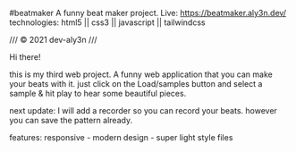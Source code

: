 #beatmaker
A funny beat maker project.
Live: https://beatmaker.aly3n.dev/
technologies: html5 || css3 || javascript || tailwindcss

/// © 2021 dev-aly3n ///

Hi there!

this is my third web project. A funny web application that you can make your beats with it.
just click on the Load/samples button and select a sample & hit play to hear some beautiful pieces.

next update: I will add a recorder so you can record your beats. however you can save the pattern already.

features: responsive - modern design - super light style files
